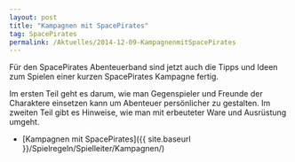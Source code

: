 ```yaml
---
layout: post
title: "Kampagnen mit SpacePirates"
tag: SpacePirates
permalink: /Aktuelles/2014-12-09-KampagnenmitSpacePirates
---
```


Für den SpacePirates Abenteuerband sind jetzt auch die Tipps und Ideen zum Spielen einer kurzen SpacePirates Kampagne fertig.

Im ersten Teil geht es darum, wie man Gegenspieler und Freunde der Charaktere einsetzen kann um Abenteuer persönlicher zu gestalten. Im zweiten Teil gibt es Hinweise, wie man mit erbeuteter Ware und Ausrüstung umgeht.

- [Kampagnen mit SpacePirates]({{ site.baseurl }}/Spielregeln/Spielleiter/Kampagnen/)
